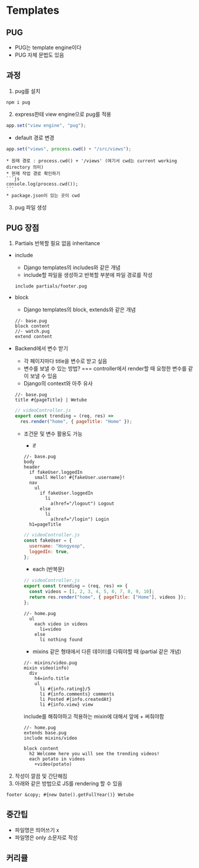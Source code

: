 # Templates

## PUG

- PUG는 template engine이다
- PUG 자체 문법도 있음

## 과정

1. pug를 설치

```
npm i pug
```

2. express한테 view engine으로 pug를 적용

```js
app.set("view engine", "pug");
```

- default 경로 변경

```js
app.set("views", process.cwd() + "/src/views");
```

    * 원래 경로 : process.cwd() + '/views' (여기서 cwd는 current working directory 의미)
    * 현재 작업 경로 확인하기
    ```js
    console.log(process.cwd());
    ```
    * package.json이 있는 곳이 cwd

3. pug 파일 생성

## PUG 장점

1. Partials 반복할 필요 없음 inheritance

- include
  - Django templates의 includes와 같은 개념
  - include할 파일을 생성하고 반복할 부분에 파일 경로를 작성
  ```pug
  include partials/footer.pug
  ```
- block
  - Django templates의 block, extends와 같은 개념
  ```pug
  //- base.pug
  block content
  //- watch.pug
  extend content
  ```
- Backend에서 변수 받기

  - 각 페이지마다 title을 변수로 받고 싶음
  - 변수를 보낼 수 있는 방법? === controller에서 render할 때 요청한 변수를 같이 보낼 수 있음
  - Django의 context와 아주 유사

  ```pug
  //- base.pug
  title #{pageTitle} | Wetube
  ```

  ```js
  // videoController.js
  export const trending = (req, res) =>
    res.render("home", { pageTitle: "Home" });
  ```

  - 조건문 및 변수 활용도 가능

    - if

    ```pug
    //- base.pug
    body
    header
      if fakeUser.loggedIn
        small Hello! #{fakeUser.username}!
      nav
        ul
          if fakeUser.loggedIn
            li
              a(href="/logout") Logout
          else
            li
              a(href="/login") Login
      h1=pageTitle
    ```

    ```js
    // videoController.js
    const fakeUser = {
      username: "Hongyeop",
      loggedIn: true,
    };
    ```

    - each (반복문)

    ```js
    // videoController.js
    export const trending = (req, res) => {
      const videos = [1, 2, 3, 4, 5, 6, 7, 8, 9, 10];
      return res.render("home", { pageTitle: ["Home"], videos });
    };
    ```

    ```pug
    //- home.pug
      ul
        each video in videos
          li=video
        else
          li nothing found
    ```

    - mixins
      같은 형태에서 다른 데이터를 다뤄야할 때 (partial 같은 개념)

    ```pug
    //- mixins/video.pug
    mixin video(info)
      div
        h4=info.title
        ul
          li #{info.rating}/5
          li #{info.comments} comments
          li Posted #{info.createdAt}
          li #{info.view} view
    ```

    include를 해줘야하고 적용하는 mixin에 대해서 앞에 + 써줘야함

    ```pug
    //- home.pug
    extends base.pug
    include mixins/video

    block content
      h2 Welcome here you will see the trending videos!
      each potato in videos
        +video(potato)
    ```

2. 작성이 깔끔 및 간단해짐
3. 아래와 같은 방법으로 JS를 rendering 할 수 있음

```pug
footer &copy; #{new Date().getFullYear()} Wetube
```

## 중간팁

- 파일명은 띄어쓰기 x
- 파일명은 only 소문자로 작성

## 커리큘
